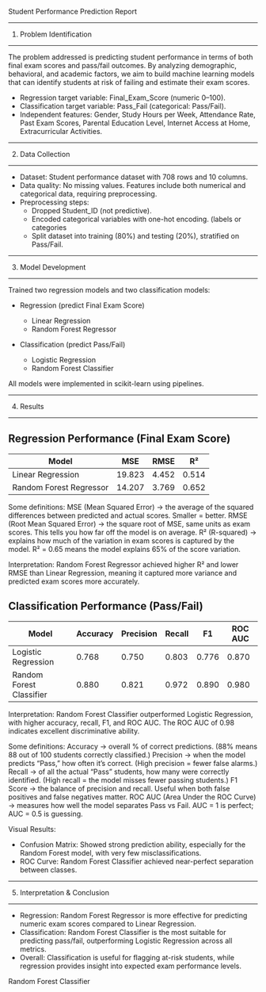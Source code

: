 Student Performance Prediction Report

--------------------------------------------------
1. Problem Identification
--------------------------------------------------
The problem addressed is predicting student performance in terms of both final exam scores and pass/fail outcomes. By analyzing demographic, behavioral, and academic factors, we aim to build machine learning models that can identify students at risk of failing and estimate their exam scores.

- Regression target variable: Final_Exam_Score (numeric 0–100).
- Classification target variable: Pass_Fail (categorical: Pass/Fail).
- Independent features: Gender, Study Hours per Week, Attendance Rate, Past Exam Scores,
  Parental Education Level, Internet Access at Home, Extracurricular Activities.

--------------------------------------------------
2. Data Collection
--------------------------------------------------
- Dataset: Student performance dataset with 708 rows and 10 columns.
- Data quality: No missing values. Features include both numerical and categorical data, requiring preprocessing.
- Preprocessing steps:
  * Dropped Student_ID (not predictive).
  * Encoded categorical variables with one-hot encoding. (labels or categories
  * Split dataset into training (80%) and testing (20%), stratified on Pass/Fail.

--------------------------------------------------
3. Model Development
--------------------------------------------------
Trained two regression models and two classification models:

- Regression (predict Final Exam Score)
  * Linear Regression
  * Random Forest Regressor

- Classification (predict Pass/Fail)
  * Logistic Regression
  * Random Forest Classifier

All models were implemented in scikit-learn using pipelines.

--------------------------------------------------
4. Results
--------------------------------------------------

Regression Performance (Final Exam Score)
-----------------------------------------
| Model                  | MSE   | RMSE  | R²   |
|-------------------------|-------|-------|------|
| Linear Regression       | 19.823| 4.452 | 0.514|
| Random Forest Regressor | 14.207| 3.769 | 0.652|

Some definitions:
MSE (Mean Squared Error) → the average of the squared differences between predicted and actual scores. Smaller = better.
RMSE (Root Mean Squared Error) → the square root of MSE, same units as exam scores. This tells you how far off the model is on average.
R² (R-squared) → explains how much of the variation in exam scores is captured by the model. R² = 0.65 means the model explains 65% of the score variation.


Interpretation: Random Forest Regressor achieved higher R² and lower RMSE than Linear Regression, meaning it captured more variance and predicted exam scores more accurately.

Classification Performance (Pass/Fail)
--------------------------------------
| Model                  | Accuracy | Precision | Recall | F1   | ROC AUC |
|-------------------------|----------|-----------|--------|------|---------|
| Logistic Regression     | 0.768    | 0.750     | 0.803  | 0.776| 0.870   |
| Random Forest Classifier| 0.880    | 0.821     | 0.972  | 0.890| 0.980   |

Interpretation: Random Forest Classifier outperformed Logistic Regression, with higher accuracy, recall, F1, and ROC AUC. The ROC AUC of 0.98 indicates excellent discriminative ability.

Some definitions:
Accuracy → overall % of correct predictions. (88% means 88 out of 100 students correctly classified.)
Precision → when the model predicts “Pass,” how often it’s correct. (High precision = fewer false alarms.)
Recall → of all the actual “Pass” students, how many were correctly identified. (High recall = the model misses fewer passing students.)
F1 Score → the balance of precision and recall. Useful when both false positives and false negatives matter.
ROC AUC (Area Under the ROC Curve) → measures how well the model separates Pass vs Fail. AUC = 1 is perfect; AUC = 0.5 is guessing.

Visual Results:
- Confusion Matrix: Showed strong prediction ability, especially for the Random Forest model, with very few misclassifications.
- ROC Curve: Random Forest Classifier achieved near-perfect separation between classes.

--------------------------------------------------
5. Interpretation & Conclusion
--------------------------------------------------
- Regression: Random Forest Regressor is more effective for predicting numeric exam scores compared to Linear Regression.
- Classification: Random Forest Classifier is the most suitable for predicting pass/fail, outperforming Logistic Regression across all metrics.
- Overall: Classification is useful for flagging at-risk students, while regression provides insight into expected exam performance levels.


Random Forest Classifier